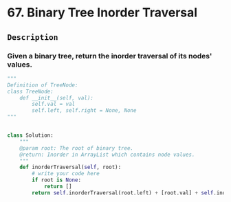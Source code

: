 # 67. Binary Tree Inorder Traversal
## `Description`
### Given a binary tree, return the inorder traversal of its nodes' values.
```python
"""
Definition of TreeNode:
class TreeNode:
    def __init__(self, val):
        self.val = val
        self.left, self.right = None, None
"""


class Solution:
    """
    @param root: The root of binary tree.
    @return: Inorder in ArrayList which contains node values.
    """
    def inorderTraversal(self, root):
        # write your code here
        if root is None:
            return []
        return self.inorderTraversal(root.left) + [root.val] + self.inorderTraversal(root.right)
```
